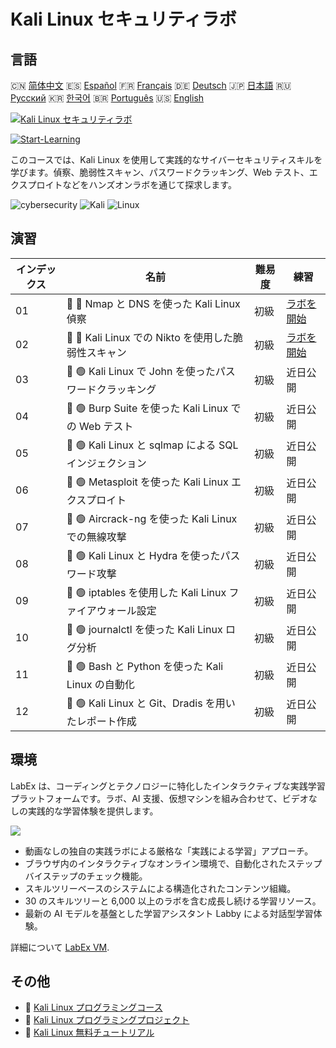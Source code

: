 # Kali Linux セキュリティラボ

## 言語

🇨🇳 [简体中文](README_zh.md) 🇪🇸 [Español](README_es.md) 🇫🇷 [Français](README_fr.md) 🇩🇪 [Deutsch](README_de.md) 🇯🇵 [日本語](README_ja.md) 🇷🇺 [Русский](README_ru.md) 🇰🇷 [한국어](README_ko.md) 🇧🇷 [Português](README_pt.md) 🇺🇸 [English](README.md) 

[![Kali Linux セキュリティラボ](https://cover-creator.labex.io/kali-linux-security-labs.png?lang=ja)](https://labex.io/ja/courses/kali-linux-security-labs)

[![Start-Learning](https://img.shields.io/badge/Start-Learning-whitesmoke?style=for-the-badge)](https://labex.io/ja/courses/kali-linux-security-labs)

このコースでは、Kali Linux を使用して実践的なサイバーセキュリティスキルを学びます。偵察、脆弱性スキャン、パスワードクラッキング、Web テスト、エクスプロイトなどをハンズオンラボを通じて探求します。

![cybersecurity](https://img.shields.io/badge/cybersecurity-whitesmoke?style=for-the-badge&logo=cybersecurity)
![Kali](https://img.shields.io/badge/Kali-whitesmoke?style=for-the-badge&logo=kali)
![Linux](https://img.shields.io/badge/Linux-whitesmoke?style=for-the-badge&logo=linux)


## 演習

|   インデックス | 名前                                                      | 難易度   | 練習                                                                                                                      |
|----------------|-----------------------------------------------------------|----------|---------------------------------------------------------------------------------------------------------------------------|
|             01 | 📖 🔵 Nmap と DNS を使った Kali Linux 偵察                | 初級     | <a target='_blank' href='https://labex.io/ja/tutorials/kali-kali-reconnaissance-with-nmap-and-dns-552298'>ラボを開始</a>  |
|             02 | 📖 🔵 Kali Linux での Nikto を使用した脆弱性スキャン      | 初級     | <a target='_blank' href='https://labex.io/ja/tutorials/kali-kali-vulnerability-scanning-with-nikto-552301'>ラボを開始</a> |
|             03 | 📖 🟢 Kali Linux で John を使ったパスワードクラッキング   | 初級     | 近日公開                                                                                                                  |
|             04 | 📖 🟢 Burp Suite を使った Kali Linux での Web テスト      | 初級     | 近日公開                                                                                                                  |
|             05 | 📖 🟢 Kali Linux と sqlmap による SQL インジェクション    | 初級     | 近日公開                                                                                                                  |
|             06 | 📖 🟢 Metasploit を使った Kali Linux エクスプロイト       | 初級     | 近日公開                                                                                                                  |
|             07 | 📖 🟢 Aircrack-ng を使った Kali Linux での無線攻撃        | 初級     | 近日公開                                                                                                                  |
|             08 | 📖 🟢 Kali Linux と Hydra を使ったパスワード攻撃          | 初級     | 近日公開                                                                                                                  |
|             09 | 📖 🟢 iptables を使用した Kali Linux ファイアウォール設定 | 初級     | 近日公開                                                                                                                  |
|             10 | 📖 🟢 journalctl を使った Kali Linux ログ分析             | 初級     | 近日公開                                                                                                                  |
|             11 | 📖 🟢 Bash と Python を使った Kali Linux の自動化         | 初級     | 近日公開                                                                                                                  |
|             12 | 📖 🟢 Kali Linux と Git、Dradis を用いたレポート作成      | 初級     | 近日公開                                                                                                                  |

## 環境

LabEx は、コーディングとテクノロジーに特化したインタラクティブな実践学習プラットフォームです。ラボ、AI 支援、仮想マシンを組み合わせて、ビデオなしの実践的な学習体験を提供します。

![](https://tutorial-screenshot.getvm.io/images/vm-1725247253.png)

- 動画なしの独自の実践ラボによる厳格な「実践による学習」アプローチ。
- ブラウザ内のインタラクティブなオンライン環境で、自動化されたステップバイステップのチェック機能。
- スキルツリーベースのシステムによる構造化されたコンテンツ組織。
- 30 のスキルツリーと 6,000 以上のラボを含む成長し続ける学習リソース。
- 最新の AI モデルを基盤とした学習アシスタント Labby による対話型学習体験。

詳細について [LabEx VM](https://support.labex.io/using-labex/virtual-machine).

## その他

- 🔗 [Kali Linux プログラミングコース](https://github.com/labex-labs/awesome-programming-courses)
- 🔗 [Kali Linux プログラミングプロジェクト](https://github.com/labex-labs/awesome-programming-projects)
- 🔗 [Kali Linux 無料チュートリアル](https://github.com/labex-labs/kali-free-tutorials)

